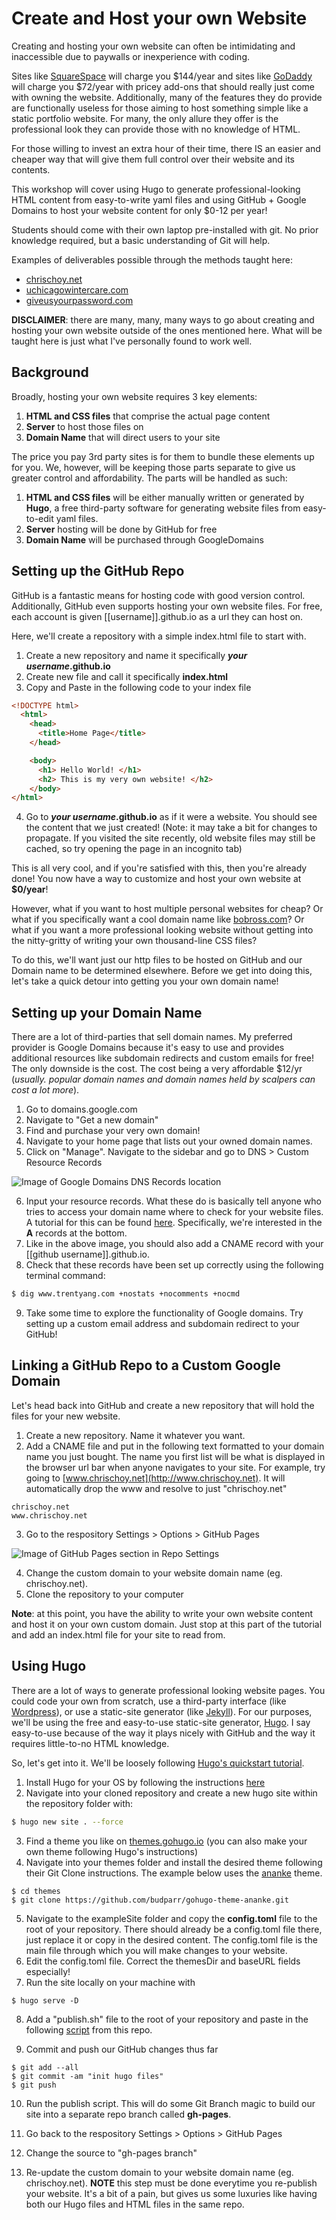 # Create and Host your own Website
Creating and hosting your own website can often be intimidating and inaccessible due to paywalls or inexperience with coding.

Sites like [SquareSpace](https://www.squarespace.com/pricing/) will charge you $144/year and sites like [GoDaddy](https://www.godaddy.com/websites/website-builder/plans-and-pricing) will charge you $72/year with pricey add-ons that should really just come with owning the website. Additionally, many of the features they do provide are functionally useless for those aiming to host something simple like a static portfolio website. For many, the only allure they offer is the professional look they can provide those with no knowledge of HTML.

For those willing to invest an extra hour of their time, there IS an easier and cheaper way that will give them full control over their website and its contents.

This workshop will cover using Hugo to generate professional-looking HTML content from easy-to-write yaml files and using GitHub + Google Domains to host your website content for only $0-12 per year! 

Students should come with their own laptop pre-installed with git. No prior knowledge required, but a basic understanding of Git will help.

Examples of deliverables possible through the methods taught here:

* [chrischoy.net](http://www.chrischoy.net)
* [uchicagowintercare.com](http://www.uchicagowintercare.com)
* [giveusyourpassword.com](http://www.giveusyourpassword.com)

**DISCLAIMER**: there are many, many, many ways to go about creating and hosting your own website outside of the ones mentioned here. What will be taught here is just what I've personally found to work well.

## Background

Broadly, hosting your own website requires 3 key elements:

1. **HTML and CSS files** that comprise the actual page content
2. **Server** to host those files on
3. **Domain Name** that will direct users to your site

The price you pay 3rd party sites is for them to bundle these elements up for you. We, however, will be keeping those parts separate to give us greater control and affordability. The parts will be handled as such:

1. **HTML and CSS files** will be either manually written or generated by **Hugo**, a free third-party software for generating website files from easy-to-edit yaml files.
2. **Server** hosting will be done by GitHub for free
3. **Domain Name** will be purchased through GoogleDomains

## Setting up the GitHub Repo

GitHub is a fantastic means for hosting code with good version control. Additionally, GitHub even supports hosting your own website files. For free, each account is given [[username]].github.io as a url they can host on.

Here, we'll create a repository with a simple index.html file to start with.

1. Create a new repository and name it specifically **_your username_.github.io**
2. Create new file and call it specifically **index.html**
3. Copy and Paste in the following code to your index file

```html
<!DOCTYPE html>
  <html>
    <head>
      <title>Home Page</title>
    </head>

    <body>
      <h1> Hello World! </h1>
      <h2> This is my very own website! </h2>
    </body>
</html>
```

4. Go to **_your username_.github.io** as if it were a website. You should see the content that we just created! (Note: it may take a bit for changes to propagate. If you visited the site recently, old website files may still be cached, so try opening the page in an incognito tab)

This is all very cool, and if you're satisfied with this, then you're already done! You now have a way to customize and host your own website at **$0/year**! 

However, what if you want to host multiple personal websites for cheap? Or what if you specifically want a cool domain name like [bobross.com](http://bobross.com)? Or what if you want a more professional looking website without getting into the nitty-gritty of writing your own thousand-line CSS files?

To do this, we'll want just our http files to be hosted on GitHub and our Domain name to be determined elsewhere. Before we get into doing this, let's take a quick detour into getting you your own domain name!

## Setting up your Domain Name

There are a lot of third-parties that sell domain names. My preferred provider is Google Domains because it's easy to use and provides additional resources like subdomain redirects and custom emails for free! The only downside is the cost. The cost being a very affordable $12/yr (*usually. popular domain names and domain names held by scalpers can cost a lot more*).

1. Go to domains.google.com
2. Navigate to "Get a new domain"
3. Find and purchase your very own domain!
4. Navigate to your home page that lists out your owned domain names.
5. Click on "Manage". Navigate to the sidebar and go to DNS > Custom Resource Records

![Image of Google Domains DNS Records location][dns_records]

6. Input your resource records. What these do is basically tell anyone who tries to access your domain name where to check for your website files. A tutorial for this can be found [here](https://help.github.com/en/articles/setting-up-an-apex-domain). Specifically, we're interested in the **A** records at the bottom.
7. Like in the above image, you should also add a CNAME record with your [[github username]].github.io.
8. Check that these records have been set up correctly using the following terminal command:

```bash
$ dig www.trentyang.com +nostats +nocomments +nocmd
```

9. Take some time to explore the functionality of Google domains. Try setting up a custom email address and subdomain redirect to your GitHub!


## Linking a GitHub Repo to a Custom Google Domain

Let's head back into GitHub and create a new repository that will hold the files for your new website.

1. Create a new repository. Name it whatever you want.
2. Add a CNAME file and put in the following text formatted to your domain name you just bought. The name you first list will be what is displayed in the browser url bar when anyone navigates to your site. For example, try going to [www.chrischoy.net](http://www.chrischoy.net). It will automatically drop the www and resolve to just "chrischoy.net"

```
chrischoy.net  
www.chrischoy.net  
```

3. Go to the respository Settings > Options > GitHub Pages

![Image of GitHub Pages section in Repo Settings][github pages]

4. Change the custom domain to your website domain name (eg. chrischoy.net).
5. Clone the repository to your computer

**Note**: at this point, you have the ability to write your own website content and host it on your own custom domain. Just stop at this part of the tutorial and add an index.html file for your site to read from.

## Using Hugo

There are a lot of ways to generate professional looking website pages. You could code your own from scratch, use a third-party interface (like [Wordpress](https://wordpress.com/)), or use a static-site generator (like [Jekyll](https://jekyllrb.com/)). For our purposes, we'll be using the free and easy-to-use static-site generator, [Hugo](https://gohugo.io/). I say easy-to-use because of the way it plays nicely with GitHub and the way it requires little-to-no HTML knowledge.

So, let's get into it. We'll be loosely following [Hugo's quickstart tutorial](https://gohugo.io/getting-started/quick-start/).

1. Install Hugo for your OS by following the instructions [here](https://gohugo.io/getting-started/installing)
2. Navigate into your cloned repository and create a new hugo site within the repository folder with:

```bash
$ hugo new site . --force
```

3. Find a theme you like on [themes.gohugo.io](https://themes.gohugo.io/) (you can also make your own theme following Hugo's instructions)
4. Navigate into your themes folder and install the desired theme following their Git Clone instructions. The example below uses the [ananke](https://themes.gohugo.io/gohugo-theme-ananke/) theme.

```
$ cd themes
$ git clone https://github.com/budparr/gohugo-theme-ananke.git
```

5. Navigate to the exampleSite folder and copy the **config.toml** file to the root of your repository. There should already be a config.toml file there, just replace it or copy in the desired content. The config.toml file is the main file through which you will make changes to your website.
6. Edit the config.toml file. Correct the themesDir and baseURL fields especially!
7. Run the site locally on your machine with

```
$ hugo serve -D
```

8. Add a "publish.sh" file to the root of your repository and paste in the following [script][] from this repo.

9. Commit and push our GitHub changes thus far

```
$ git add --all
$ git commit -am "init hugo files"
$ git push
```

10. Run the publish script. This will do some Git Branch magic to build our site into a separate repo branch called **gh-pages**.

11. Go back to the respository Settings > Options > GitHub Pages

12. Change the source to "gh-pages branch"

13. Re-update the custom domain to your website domain name (eg. chrischoy.net). **NOTE** this step must be done everytime you re-publish your website. It's a bit of a pain, but gives us some luxuries like having both our Hugo files and HTML files in the same repo.



[dns_records]: https://github.com/cchoy96/website_tutorial/blob/master/imgs/google%20domains%20dns%20records.png
[github pages]: https://github.com/cchoy96/website_tutorial/blob/master/imgs/Github%20Custom%20Domain.png
[script]: https://github.com/cchoy96/website_tutorial/blob/master/publish.sh
